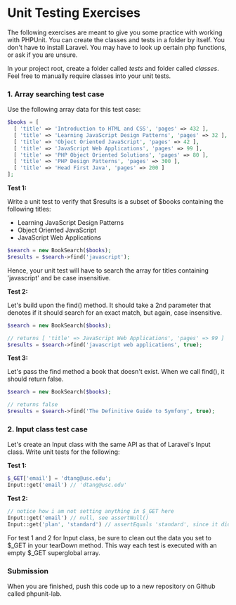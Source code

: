 Unit Testing Exercises
======================

The following exercises are meant to give you some practice with working with PHPUnit. You can create the classes and tests in a folder by itself. You don't have to install Laravel. You may have to look up certain php functions, or ask if you are unsure.

In your project root, create a folder called _tests_ and folder called _classes_. Feel free to manually require classes into your unit tests.

### 1. Array searching test case

Use the following array data for this test case:

```php
$books = [
  [ 'title' => 'Introduction to HTML and CSS', 'pages' => 432 ],
  [ 'title' => 'Learning JavaScript Design Patterns', 'pages' => 32 ],
  [ 'title' => 'Object Oriented JavaScript', 'pages' => 42 ],
  [ 'title' => 'JavaScript Web Applications', 'pages' => 99 ],
  [ 'title' => 'PHP Object Oriented Solutions', 'pages' => 80 ],
  [ 'title' => 'PHP Design Patterns', 'pages' => 300 ],
  [ 'title' => 'Head First Java', 'pages' => 200 ]
];
```

__Test 1:__

Write a unit test to verify that $results is a subset of $books containing the following titles:

* Learning JavaScript Design Patterns
* Object Oriented JavaScript
* JavaScript Web Applications

```php
$search = new BookSearch($books);
$results = $search->find('javascript');
```

Hence, your unit test will have to search the array for titles containing 'javascript' and be case insensitive.

__Test 2:__

Let's build upon the find() method. It should take a 2nd parameter that denotes if it should search for an exact match, but again, case insensitive.

```php
$search = new BookSearch($books);

// returns [ 'title' => JavaScript Web Applications', 'pages' => 99 ]
$results = $search->find('javascript web applications', true);
```

__Test 3:__

Let's pass the find method a book that doesn't exist. When we call find(), it should return false.

```php
$search = new BookSearch($books);

// returns false
$results = $search->find('The Definitive Guide to Symfony', true);
```

### 2. Input class test case

Let's create an Input class with the same API as that of Laravel's Input class. Write unit tests for the following:

__Test 1:__

```php
$_GET['email'] = 'dtang@usc.edu';
Input::get('email') // 'dtang@usc.edu'
```

__Test 2:__

```php
// notice how i am not setting anything in $_GET here
Input::get('email') // null, see assertNull()
Input::get('plan', 'standard') // assertEquals 'standard', since it did not exist in $_GET. You are basically providing a default value here
```

For test 1 and 2 for Input class, be sure to clean out the data you set to $_GET in your tearDown method. This way each test is executed with an empty $_GET superglobal array.

### Submission

When you are finished, push this code up to a new repository on Github called phpunit-lab.
